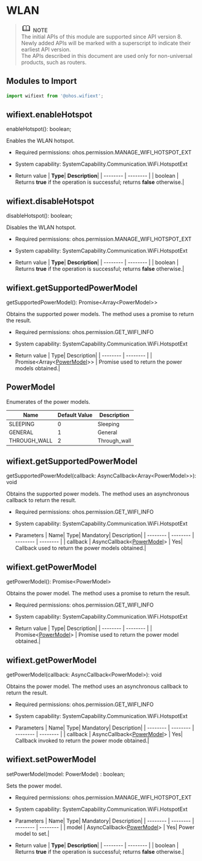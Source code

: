 # WLAN

> ![icon-note.gif](public_sys-resources/icon-note.gif) **NOTE**<br/>
> The initial APIs of this module are supported since API version 8. Newly added APIs will be marked with a superscript to indicate their earliest API version.<br/>
The APIs described in this document are used only for non-universal products, such as routers.


## Modules to Import

```js
import wifiext from '@ohos.wifiext';
```

## wifiext.enableHotspot

enableHotspot(): boolean;

Enables the WLAN hotspot.

- Required permissions:
  ohos.permission.MANAGE_WIFI_HOTSPOT_EXT

- System capability:
  SystemCapability.Communication.WiFi.HotspotExt

- Return value
  | **Type**| **Description**|
  | -------- | -------- |
  | boolean | Returns **true** if the operation is successful; returns **false** otherwise.|


## wifiext.disableHotspot

disableHotspot(): boolean;

Disables the WLAN hotspot.

- Required permissions:
  ohos.permission.MANAGE_WIFI_HOTSPOT_EXT

- System capability:
  SystemCapability.Communication.WiFi.HotspotExt

- Return value
  | **Type**| **Description**|
  | -------- | -------- |
  | boolean | Returns **true** if the operation is successful; returns **false** otherwise.|


## wifiext.getSupportedPowerModel

getSupportedPowerModel(): Promise&lt;Array&lt;PowerModel&gt;&gt;

Obtains the supported power models. The method uses a promise to return the result.

- Required permissions:
  ohos.permission.GET_WIFI_INFO

- System capability:
  SystemCapability.Communication.WiFi.HotspotExt

- Return value
  | Type| Description|
  | -------- | -------- |
  | Promise&lt;Array&lt;[PowerModel](#PowerModel)&gt;&gt; | Promise used to return the power models obtained.|


## PowerModel

Enumerates of the power models.

| Name| Default Value| Description|
| -------- | -------- | -------- |
| SLEEPING | 0 | Sleeping|
| GENERAL | 1 | General|
| THROUGH_WALL | 2 | Through_wall|


## wifiext.getSupportedPowerModel

getSupportedPowerModel(callback: AsyncCallback&lt;Array&lt;PowerModel&gt;&gt;): void

Obtains the supported power models. The method uses an asynchronous callback to return the result.

- Required permissions:
  ohos.permission.GET_WIFI_INFO

- System capability:
  SystemCapability.Communication.WiFi.HotspotExt

- Parameters
  | Name| Type| Mandatory| Description|
  | -------- | -------- | -------- | -------- |
  | callback | AsyncCallback&lt;[PowerModel](#PowerModel)&gt; | Yes| Callback used to return the power models obtained.|


## wifiext.getPowerModel

getPowerModel(): Promise&lt;PowerModel&gt;

Obtains the power model. The method uses a promise to return the result.

- Required permissions:
  ohos.permission.GET_WIFI_INFO

- System capability:
  SystemCapability.Communication.WiFi.HotspotExt

- Return value
  | Type| Description|
  | -------- | -------- |
  | Promise&lt;[PowerModel](#PowerModel)&gt; | Promise used to return the power model obtained.|


## wifiext.getPowerModel

getPowerModel(callback: AsyncCallback&lt;PowerModel&gt;): void

Obtains the power model. The method uses an asynchronous callback to return the result.

- Required permissions:
  ohos.permission.GET_WIFI_INFO

- System capability:
  SystemCapability.Communication.WiFi.HotspotExt

- Parameters
  | Name| Type| Mandatory| Description|
  | -------- | -------- | -------- | -------- |
  | callback | AsyncCallback&lt;[PowerModel](#PowerModel)&gt; | Yes| Callback invoked to return the power mode obtained.|


## wifiext.setPowerModel

setPowerModel(model: PowerModel) : boolean;

 Sets the power model.

- Required permissions:
  ohos.permission.MANAGE_WIFI_HOTSPOT_EXT

- System capability:
  SystemCapability.Communication.WiFi.HotspotExt

- Parameters
  | Name| Type| Mandatory| Description|
  | -------- | -------- | -------- | -------- |
  | model | AsyncCallback&lt;[PowerModel](#PowerModel)&gt; | Yes| Power model to set.|

- Return value
  | **Type**| **Description**|
  | -------- | -------- |
  | boolean | Returns **true** if the operation is successful; returns **false** otherwise.|
